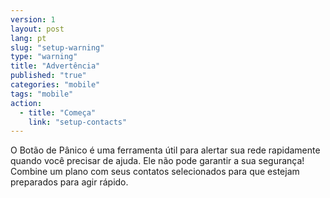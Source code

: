 ```yaml
---
version: 1
layout: post
lang: pt
slug: "setup-warning"
type: "warning"
title: "Advertência"
published: "true"
categories: "mobile"
tags: "mobile"
action: 
  - title: "Começa"
    link: "setup-contacts"
---
```


O Botão de Pânico é uma ferramenta útil para alertar sua rede rapidamente quando você precisar de ajuda. Ele não pode garantir a sua segurança! 
Combine um plano com seus contatos selecionados para que estejam preparados para agir rápido.
